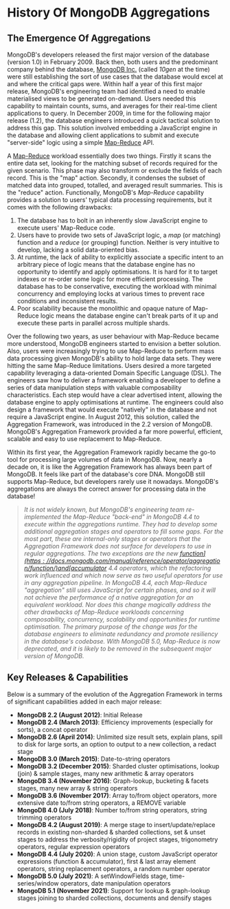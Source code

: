 # History Of MongoDB Aggregations

## The Emergence Of Aggregations

MongoDB's developers released the first major version of the database (version 1.0) in February 2009. Back then, both users and the predominant company behind the database, [MongoDB Inc.](https://en.wikipedia.org/wiki/MongoDB_Inc.) (called _10gen_ at the time) were still establishing the sort of use cases that the database would excel at and where the critical gaps were. Within half a year of this first major release, MongoDB's engineering team had identified a need to enable materialised views to be generated on-demand. Users needed this capability to maintain counts, sums, and averages for their real-time client applications to query. In December 2009, in time for the following major release (1.2), the database engineers introduced a quick tactical solution to address this gap. This solution involved embedding a JavaScript engine in the database and allowing client applications to submit and execute "server-side" logic using a simple [Map-Reduce](https://docs.mongodb.com/manual/core/map-reduce/) API.

A [Map-Reduce](https://en.wikipedia.org/wiki/MapReduce) workload essentially does two things. Firstly it scans the entire data set, looking for the matching subset of records required for the given scenario. This phase may also transform or exclude the fields of each record. This is the "map" action. Secondly, it condenses the subset of matched data into grouped, totalled, and averaged result summaries. This is the "reduce" action. Functionally, MongoDB's _Map-Reduce_ capability provides a solution to users' typical data processing requirements, but it comes with the following drawbacks:

 1. The database has to bolt in an inherently slow JavaScript engine to execute users' Map-Reduce code.
 2. Users have to provide two sets of JavaScript logic, a _map_ (or matching) function and a _reduce_ (or grouping) function. Neither is very intuitive to develop, lacking a solid data-oriented bias.
 3. At runtime, the lack of ability to explicitly associate a specific intent to an arbitrary piece of logic means that the database engine has no opportunity to identify and apply optimisations. It is hard for it to target indexes or re-order some logic for more efficient processing. The database has to be conservative, executing the workload with minimal concurrency and employing locks at various times to prevent race conditions and inconsistent results.
 4. Poor scalability because the monolithic and opaque nature of Map-Reduce logic means the database engine can't break parts of it up and execute these parts in parallel across multiple shards.

Over the following two years, as user behaviour with Map-Reduce became more understood, MongoDB engineers started to envision a better solution. Also, users were increasingly trying to use Map-Reduce to perform mass data processing given MongoDB's ability to hold large data sets. They were hitting the same Map-Reduce limitations. Users desired a more targeted capability leveraging a data-oriented Domain Specific Language (DSL). The engineers saw how to deliver a framework enabling a developer to define a series of data manipulation steps with valuable composability characteristics. Each step would have a clear advertised intent, allowing the database engine to apply optimisations at runtime. The engineers could also design a framework that would execute "natively" in the database and not require a JavaScript engine. In August 2012, this solution, called the Aggregation Framework, was introduced in the 2.2 version of MongoDB. MongoDB's Aggregation Framework provided a far more powerful, efficient, scalable and easy to use replacement to Map-Reduce.

Within its first year, the Aggregation Framework rapidly became the go-to tool for processing large volumes of data in MongoDB. Now, nearly a decade on, it is like the Aggregation Framework has always been part of MongoDB. It feels like part of the database's core DNA. MongoDB still supports Map-Reduce, but developers rarely use it nowadays. MongoDB's aggregations are always the correct answer for processing data in the database!

> _It is not widely known, but MongoDB's engineering team re-implemented the Map-Reduce "back-end" in MongoDB 4.4 to execute within the aggregations runtime. They had to develop some additional aggregation stages and operators to fill some gaps. For the most part, these are internal-only stages or operators that the Aggregation Framework does not surface for developers to use in regular aggregations. The two exceptions are the new [$function](https://docs.mongodb.com/manual/reference/operator/aggregation/function/) and [$accumulator](https://docs.mongodb.com/manual/reference/operator/aggregation/accumulator/) 4.4 operators, which the refactoring work influenced and which now serve as two useful operators for use in any aggregation pipeline. In MongoDB 4.4, each Map-Reduce "aggregation" still uses JavaScript for certain phases, and so it will not achieve the performance of a native aggregation for an equivalent workload. Nor does this change magically address the other drawbacks of Map-Reduce workloads concerning composability, concurrency,  scalability and opportunities for runtime optimisation. The primary purpose of the change was for the database engineers to eliminate redundancy and promote resiliency in the database's codebase. With MongoDB 5.0, Map-Reduce is now deprecated, and it is likely to be removed in the subsequent major version of MongoDB._


## Key Releases & Capabilities 

Below is a summary of the evolution of the Aggregation Framework in terms of significant capabilities added in each major release:

* __MongoDB 2.2 (August 2012)__: Initial Release
* __MongoDB 2.4 (March 2013)__: Efficiency improvements (especially for sorts), a concat operator
* __MongoDB 2.6 (April 2014)__: Unlimited size result sets, explain plans, spill to disk for large sorts, an option to output to a new collection, a redact stage
* __MongoDB 3.0 (March 2015)__: Date-to-string operators
* __MongoDB 3.2 (December 2015)__: Sharded cluster optimisations, lookup (join) & sample stages, many new arithmetic & array operators
* __MongoDB 3.4 (November 2016)__: Graph-lookup, bucketing & facets stages, many new array & string operators 
* __MongoDB 3.6 (November 2017)__: Array to/from object operators, more extensive date to/from string operators, a REMOVE variable
* __MongoDB 4.0 (July 2018)__: Number to/from string operators, string trimming operators
* __MongoDB 4.2 (August 2019)__: A merge stage to insert/update/replace records in existing non-sharded & sharded collections, set & unset stages to address the verbosity/rigidity of project stages, trigonometry operators, regular expression operators
* __MongoDB 4.4 (July 2020)__: A union stage, custom JavaScript operator expressions (function & accumulator), first & last array element operators, string replacement operators, a random number operator
* __MongoDB 5.0 (July 2021)__: A setWindowFields stage, time-series/window operators, date manipulation operators
* __MongoDB 5.1 (November 2021)__: Support for lookup & graph-lookup stages joining to sharded collections, documents and densify stages

